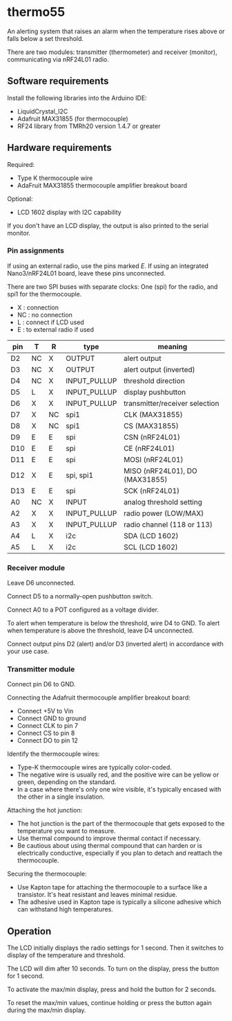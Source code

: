 # thermo55

An alerting system that raises an alarm when the temperature rises above or falls below a set threshold.

There are two modules: transmitter (thermometer) and receiver (monitor), communicating via nRF24L01 radio.

## Software requirements

Install the following libraries into the Arduino IDE:

* LiquidCrystal_I2C
* Adafruit MAX31855 (for thermocouple)
* RF24 library from TMRh20 version 1.4.7 or greater

## Hardware requirements

Required:
- Type K thermocouple wire
- AdaFruit MAX31855 thermocouple amplifier breakout board

Optional:
- LCD 1602 display with I2C capability

If you don't have an LCD display, the output is also printed to the serial monitor.

### Pin assignments

If using an external radio, use the pins marked *E*. If using an integrated Nano3/nRF24L01 board, leave these pins unconnected.

There are two SPI buses with separate clocks: One (spi) for the radio, and spi1 for the thermocouple.

- X  : connection
- NC : no connection
- L  : connect if LCD used
- E  : to external radio if used

| pin  | T  | R  | type         | meaning                        |
|------|----|----|--------------|--------------------------------|
| D2   | NC | X  | OUTPUT       | alert output                   |
| D3   | NC | X  | OUTPUT       | alert output (inverted)        |
| D4   | NC | X  | INPUT_PULLUP | threshold direction            |
| D5   | L  | X  | INPUT_PULLUP | display pushbutton             |
| D6   | X  | X  | INPUT_PULLUP | transmitter/receiver selection |
| D7   | X  | NC | spi1         | CLK (MAX31855)                 |
| D8   | X  | NC | spi1         | CS  (MAX31855)                 |
| D9   | E  | E  | spi          | CSN (nRF24L01)                 |
| D10  | E  | E  | spi          | CE  (nRF24L01)                 |
| D11  | E  | E  | spi          | MOSI (nRF24L01)                |
| D12  | X  | E  | spi, spi1    | MISO (nRF24L01), DO (MAX31855) |
| D13  | E  | E  | spi          | SCK  (nRF24L01)                |
| A0   | NC | X  | INPUT        | analog threshold setting       |
| A2   | X  | X  | INPUT_PULLUP | radio power (LOW/MAX)          |
| A3   | X  | X  | INPUT_PULLUP | radio channel (118 or 113)     |
| A4   | L  | X  | i2c          | SDA (LCD 1602)                 |
| A5   | L  | X  | i2c          | SCL (LCD 1602)                 |

### Receiver module

Leave D6 unconnected.

Connect D5 to a normally-open pushbutton switch.

Connect A0 to a POT configured as a voltage divider.

To alert when temperature is below the threshold, wire D4 to GND. To alert when temperature is above the threshold, leave D4 unconnected.

Connect output pins D2 (alert) and/or D3 (inverted alert) in accordance with your use case.

### Transmitter module

Connect pin D6 to GND.

Connecting the Adafruit thermocouple amplifier breakout board:
- Connect +5V to Vin
- Connect GND to ground
- Connect CLK to pin 7
- Connect CS to pin 8
- Connect DO to pin 12

Identify the thermocouple wires:
- Type-K thermocouple wires are typically color-coded.
- The negative wire is usually red, and the positive wire can be yellow or green, depending on the standard.
- In a case where there's only one wire visible, it's typically encased with the other in a single insulation.

Attaching the hot junction:
- The hot junction is the part of the thermocouple that gets exposed to the temperature you want to measure.
- Use thermal compound to improve thermal contact if necessary.
- Be cautious about using thermal compound that can harden or is electrically conductive, especially if you plan to detach and reattach the thermocouple.

Securing the thermocouple:
- Use Kapton tape for attaching the thermocouple to a surface like a transistor. It's heat resistant and leaves minimal residue.
- The adhesive used in Kapton tape is typically a silicone adhesive which can withstand high temperatures.

## Operation

The LCD initially displays the radio settings for 1 second. Then it switches to display of the temperature and threshold.

The LCD will dim after 10 seconds. To turn on the display, press the button for 1 second.

To activate the max/min display, press and hold the button for 2 seconds.

To reset the max/min values, continue holding or press the button again during the max/min display.